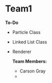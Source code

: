 # Team1

**To-Do**

- Particle Class
- Linked List Class
- Renderer

  **Team Members:**

  - Carson Gray
  - 
